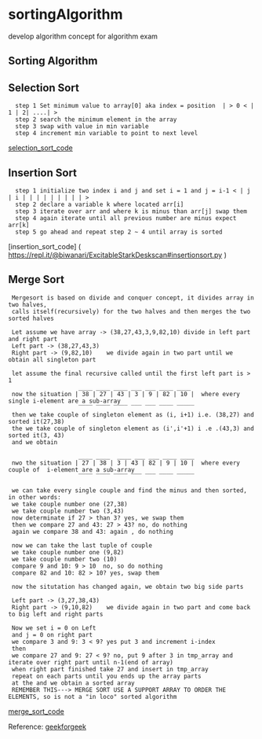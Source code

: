 # sortingAlgorithm
develop algorithm concept for algorithm exam
## Sorting Algorithm
 ##  Selection Sort
      step 1 Set minimum value to array[0] aka index = position  | > 0 < | 1 | 2| ....| >
      step 2 search the minimum element in the array
      step 3 swap with value in min variable
      step 4 increment min variable to point to next level  
[selection_sort_code](https://repl.it/@biwanari/ExcitableStarkDeskscan#selectionsort.py)
      
  ## Insertion Sort
      step 1 initialize two index i and j and set i = 1 and j = i-1 < | j | i | | | | | | | | | >
      step 2 declare a variable k where located arr[i]
      step 3 iterate over arr and where k is minus than arr[j] swap them
      step 4 again iterate until all previous number are minus expect arr[k]
      step 5 go ahead and repeat step 2 ~ 4 until array is sorted
[insertion_sort_code] ( https://repl.it/@biwanari/ExcitableStarkDeskscan#insertionsort.py )
      
  ## Merge Sort
     Mergesort is based on divide and conquer concept, it divides array in two halves,
     calls itself(recursively) for the two halves and then merges the two sorted halves
     
     Let assume we have array -> (38,27,43,3,9,82,10) divide in left part and right part
     Left part -> (38,27,43,3)
     Right part -> (9,82,10)    we divide again in two part until we obtain all singleton part
     
     let assume the final recursive called until the first left part is > 1
                        ____ ____ ____ ___ ___ ____ ____ 
     now the situation | 38 | 27 | 43 | 3 | 9 | 82 | 10 |  where every single i-element are a sub-array
                        ‾‾‾‾ ‾‾‾‾ ‾‾‾‾ ‾‾‾ ‾‾‾ ‾‾‾‾ ‾‾‾‾‾ 
     then we take couple of singleton element as (i, i+1) i.e. (38,27) and sorted it(27,38)
     the we take couple of singleton element as (i',i'+1) i .e .(43,3) and sorted it(3, 43)
     and we obtain
     
                        ____ ____  ____ ___ ___ ____ ____ 
     nwo the situation | 27 | 38 | 3 | 43 | 82 | 9 | 10 |  where every couple of  i-element are a sub-array
                        ‾‾‾‾ ‾‾‾‾ ‾‾‾‾ ‾‾‾ ‾‾‾ ‾‾‾‾ ‾‾‾‾‾
                        
     we can take every single couple and find the minus and then sorted, in other words:
     we take couple number one (27,38)
     we take couple number two (3,43)
     now determinate if 27 > than 3? yes, we swap them
     then we compare 27 and 43: 27 > 43? no, do nothing
     again we compare 38 and 43: again , do nothing
     
     now we can take the last tuple of couple
     we take couple number one (9,82)
     we take couple number two (10)
     compare 9 and 10: 9 > 10  no, so do nothing
     compare 82 and 10: 82 > 10? yes, swap them
     
     now the situtation has changed again, we obtain two big side parts
     
     Left part -> (3,27,38,43)
     Right part -> (9,10,82)    we divide again in two part and come back to big left and right parts
     
     Now we set i = 0 on Left
     and j = 0 on right part
     we compare 3 and 9: 3 < 9? yes put 3 and increment i-index
     then 
     we compare 27 and 9: 27 < 9? no, put 9 after 3 in tmp_array and iterate over right part until n-1(end of array)
     when right part finished take 27 and insert in tmp_array
     repeat on each parts until you ends up the array parts
     at the and we obtain a sorted array
     REMEMBER THIS---> MERGE SORT USE A SUPPORT ARRAY TO ORDER THE ELEMENTS, so is not a "in loco" sorted algorithm
[merge_sort_code]( https://github.com/biwanari/sortingAlgorithm/blob/master/MergeSort.py )
     
     
     
Reference:
[geekforgeek](https://www.geeksforgeeks.org/)

